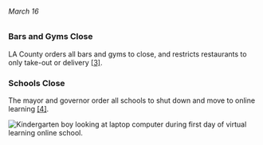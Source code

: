 ###### March 16

### Bars and Gyms Close

LA County orders all bars and gyms to close, and restricts restaurants to only take-out or delivery [[3]](https://www.nbclosangeles.com/news/local/a-coronavirus-timeline/2334100/).

### Schools Close

The mayor and governor order all schools to shut down and move to online learning [[4]](https://calmatters.org/health/coronavirus/2020/04/gavin-newsom-coronavirus-updates-timeline/).

![Kindergarten boy looking at laptop computer during first day of virtual learning online school.](https://images.unsplash.com/photo-1597933471507-1ca5765185d8?ixlib=rb-1.2.1&ixid=eyJhcHBfaWQiOjEyMDd9&auto=format&fit=crop&w=1051&q=80)